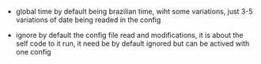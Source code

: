 - global time by default being brazilian time, wiht some variations, just 3-5 variations of date being readed in the config

- ignore by default the config file read and modifications, it is about the self code to it run, it need be by default ignored but can be actived with one config
